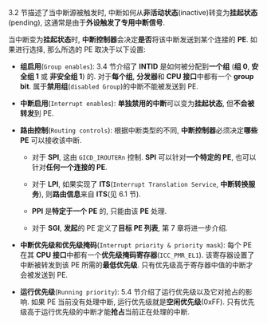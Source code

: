 
3.2 节描述了当中断源被触发时, 中断如何从**非活动状态**(inactive)转变为**挂起状态**(pending), 这通常是由于**外设触发了专用中断信号**.

当中断变为**挂起状态**时, **中断控制器**会决定**是否**将该中断发送到某个连接的 **PE**. 如果进行选择, 那么所选的 PE 取决于以下设置:

- **组启用**(`Group enables`): 3.4 节介绍了 **INTID** 是如何被分配到**一个组** (**组 0**, **安全组 1** 或 **非安全组 1**) 的. 对于**每个组**, **分发器**和 **CPU 接口**中都有一个 **group bit**. 属于**禁用组**(`disabled Group`)的中断不能被发送到 PE.

- **中断启用**(`Interrupt enables`): **单独禁用的中断**可以变为**挂起状态**, 但**不会被转发**到 PE.

- **路由控制**(`Routing controls`): 根据中断类型的不同, **中断控制器**必须决定**哪些 PE** 可以接收该中断.

    - 对于 **SPI**, 这由 `GICD_IROUTERn` 控制. **SPI** 可以针对**一个特定的 PE**, 也可以针对**任何一个连接的 PE**.

    - 对于 **LPI**, 如果实现了 **ITS**(`Interrupt Translation Service`, **中断转换服务**), 则**路由信息**来自 **ITS**(见 6.1 节).

    - **PPI** 是**特定于一个 PE** 的, 只能由该 **PE** 处理.

    - 对于 **SGI**, **发起**的 PE 定义了**目标 PE 列表**, 第 7 章将进一步介绍.

- **中断优先级和优先级掩码**(`Interrupt priority & priority mask`): 每个 PE 在其 **CPU 接口**中都有一个**优先级掩码寄存器**(`ICC_PMR_EL1`). 该寄存器设置了中断被转发到该 PE 所需的**最低优先级**. 只有优先级高于寄存器中值的中断才会被发送到 PE.

- **运行优先级**(`Running priority`): 5.4 节介绍了运行优先级以及它对抢占的影响. 如果 PE 当前没有处理中断, 运行优先级就是**空闲优先级**(0xFF). 只有优先级高于运行优先级的中断才能**抢占**当前正在处理的中断.
